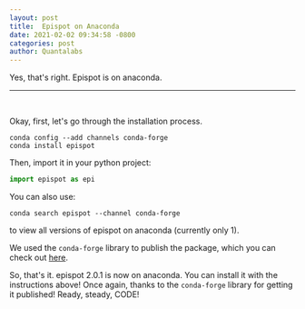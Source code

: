 ```yaml
---
layout: post
title:  Epispot on Anaconda
date: 2021-02-02 09:34:58 -0800
categories: post
author: Quantalabs
---
```


Yes, that's right. Epispot is on anaconda.

--- 
<br>

Okay, first, let's go through the installation process.
```
conda config --add channels conda-forge
conda install epispot
```
Then, import it in your python project:
```python
import epispot as epi
```
You can also use:
```
conda search epispot --channel conda-forge
```
to view all versions of epispot on anaconda (currently only 1).

We used the `conda-forge` library to publish the package, which you can check out [here](https://github.com/conda-forge). 

So, that's it. epispot 2.0.1 is now on anaconda. You can install it with the instructions above! Once again, thanks to the `conda-forge` library for getting it published! Ready, steady, CODE!
